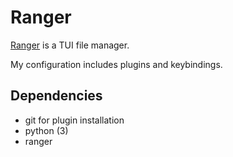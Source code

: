 # Ranger
[Ranger](https://github.com/ranger/ranger) is a TUI file manager.

My configuration includes plugins and keybindings.

## Dependencies
- git for plugin installation
- python (3)
- ranger
